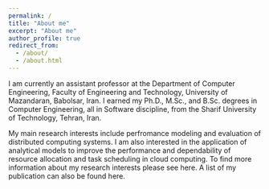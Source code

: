 ```yaml
---
permalink: /
title: "About me"
excerpt: "About me"
author_profile: true
redirect_from: 
  - /about/
  - /about.html
---
```



I am currently an assistant professor at the Department of Computer Engineering, Faculty of Engineering and Technology, University of Mazandaran, Babolsar, Iran. 
I earned my Ph.D., M.Sc., and B.Sc. degrees in Computer Engineering, all in Software discipline, from the Sharif University of Technology, Tehran, Iran. 

My main research interests include perfromance modeling and evaluation of distributed computing systems. I am also interested in the application of analytical models to improve the performance and dependability of resource allocation and task scheduling in cloud computing. To find more information about my research interests please see here. A list of my publication can also be found here.


